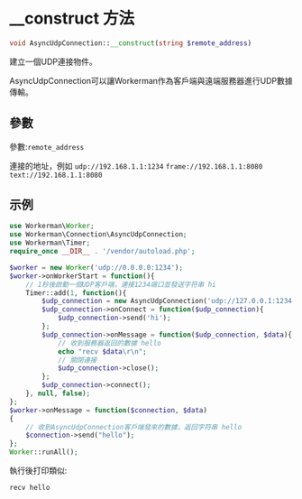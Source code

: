 # __construct 方法
```php
void AsyncUdpConnection::__construct(string $remote_address)
```
建立一個UDP連接物件。

AsyncUdpConnection可以讓Workerman作為客戶端與遠端服務器進行UDP數據傳輸。

## 參數
參數:``` remote_address ```

連接的地址，例如
 ``` udp://192.168.1.1:1234 ```
 ``` frame://192.168.1.1:8080 ```
 ``` text://192.168.1.1:8080 ```



## 示例

```php
use Workerman\Worker;
use Workerman\Connection\AsyncUdpConnection;
use Workerman\Timer;
require_once __DIR__ . '/vendor/autoload.php';

$worker = new Worker('udp://0.0.0.0:1234');
$worker->onWorkerStart = function(){
    // 1秒後啟動一個UDP客戶端，連接1234端口並發送字符串 hi
    Timer::add(1, function(){
        $udp_connection = new AsyncUdpConnection('udp://127.0.0.1:1234');
        $udp_connection->onConnect = function($udp_connection){
            $udp_connection->send('hi');
        };
        $udp_connection->onMessage = function($udp_connection, $data){
            // 收到服務器返回的數據 hello
            echo "recv $data\r\n";
            // 關閉連接
            $udp_connection->close();
        };
        $udp_connection->connect();
    }, null, false);
};
$worker->onMessage = function($connection, $data)
{
    // 收到AsyncUdpConnection客戶端發來的數據，返回字符串 hello
    $connection->send("hello");
};
Worker::runAll();             
```
執行後打印類似:
``` 
recv hello
```
